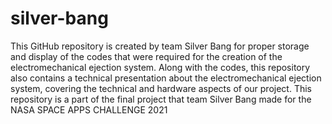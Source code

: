 # silver-bang
This GitHub repository is created by team Silver Bang for proper storage and display of the codes that were required for the creation of the electromechanical ejection system. Along with the codes, this repository also contains a technical presentation about the electromechanical ejection system, covering the technical and hardware aspects of our project. This repository is a part of the final project that team Silver Bang made for the NASA SPACE APPS CHALLENGE 2021
